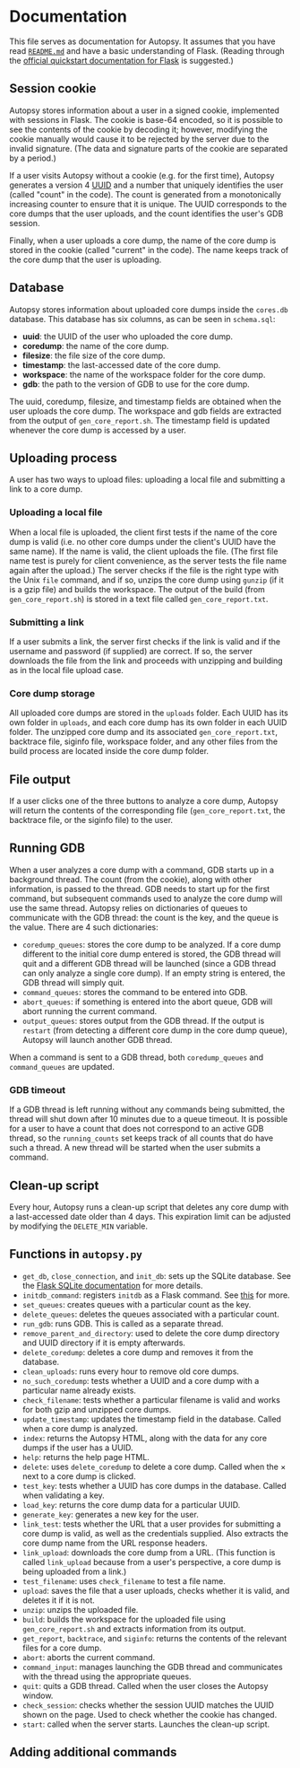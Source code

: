 # Documentation

This file serves as documentation for Autopsy. It assumes that you have read [`README.md`](README.md) and have a basic understanding of Flask. (Reading through the [official quickstart documentation for Flask](http://flask.pocoo.org/docs/0.11/quickstart/) is suggested.)

## Session cookie

Autopsy stores information about a user in a signed cookie, implemented with sessions in Flask. The cookie is base-64 encoded, so it is possible to see the contents of the cookie by decoding it; however, modifying the cookie manually would cause it to be rejected by the server due to the invalid signature. (The data and signature parts of the cookie are separated by a period.)

If a user visits Autopsy without a cookie (e.g. for the first time), Autopsy generates a version 4 [UUID](https://en.wikipedia.org/wiki/Universally_unique_identifier) and a number that uniquely identifies the user (called "count" in the code). The count is generated from a monotonically increasing counter to ensure that it is unique. The UUID corresponds to the core dumps that the user uploads, and the count identifies the user's GDB session.

Finally, when a user uploads a core dump, the name of the core dump is stored in the cookie (called "current" in the code). The name keeps track of the core dump that the user is uploading.

## Database

Autopsy stores information about uploaded core dumps inside the `cores.db` database. This database has six columns, as can be seen in `schema.sql`:

* **uuid**: the UUID of the user who uploaded the core dump.
* **coredump**: the name of the core dump.
* **filesize**: the file size of the core dump.
* **timestamp**: the last-accessed date of the core dump.
* **workspace**: the name of the workspace folder for the core dump.
* **gdb**: the path to the version of GDB to use for the core dump.

The uuid, coredump, filesize, and timestamp fields are obtained when the user uploads the core dump. The workspace and gdb fields are extracted from the output of `gen_core_report.sh`. The timestamp field is updated whenever the core dump is accessed by a user.

## Uploading process

A user has two ways to upload files: uploading a local file and submitting a link to a core dump.

### Uploading a local file

When a local file is uploaded, the client first tests if the name of the core dump is valid (i.e. no other core dumps under the client's UUID have the same name). If the name is valid, the client uploads the file. (The first file name test is purely for client convenience, as the server tests the file name again after the upload.) The server checks if the file is the right type with the Unix `file` command, and if so, unzips the core dump using `gunzip` (if it is a gzip file) and builds the workspace. The output of the build (from `gen_core_report.sh`) is stored in a text file called `gen_core_report.txt`.

### Submitting a link

If a user submits a link, the server first checks if the link is valid and if the username and password (if supplied) are correct. If so, the server downloads the file from the link and proceeds with unzipping and building as in the local file upload case.

### Core dump storage

All uploaded core dumps are stored in the `uploads` folder. Each UUID has its own folder in `uploads`, and each core dump has its own folder in each UUID folder. The unzipped core dump and its associated `gen_core_report.txt`, backtrace file, siginfo file, workspace folder, and any other files from the build process are located inside the core dump folder.

## File output

If a user clicks one of the three buttons to analyze a core dump, Autopsy will return the contents of the corresponding file (`gen_core_report.txt`, the backtrace file, or the siginfo file) to the user.

## Running GDB

When a user analyzes a core dump with a command, GDB starts up in a background thread. The count (from the cookie), along with other information, is passed to the thread. GDB needs to start up for the first command, but subsequent commands used to analyze the core dump will use the same thread. Autopsy relies on dictionaries of queues to communicate with the GDB thread: the count is the key, and the queue is the value. There are 4 such dictionaries:

* `coredump_queues`: stores the core dump to be analyzed. If a core dump different to the initial core dump entered is stored, the GDB thread will quit and a different GDB thread will be launched (since a GDB thread can only analyze a single core dump). If an empty string is entered, the GDB thread will simply quit.
* `command_queues`: stores the command to be entered into GDB.
* `abort_queues`: if something is entered into the abort queue, GDB will abort running the current command.
* `output_queues`: stores output from the GDB thread. If the output is `restart` (from detecting a different core dump in the core dump queue), Autopsy will launch another GDB thread.

When a command is sent to a GDB thread, both `coredump_queues` and `command_queues` are updated.

### GDB timeout

If a GDB thread is left running without any commands being submitted, the thread will shut down after 10 minutes due to a queue timeout. It is possible for a user to have a count that does not correspond to an active GDB thread, so the `running_counts` set keeps track of all counts that do have such a thread. A new thread will be started when the user submits a command.

## Clean-up script

Every hour, Autopsy runs a clean-up script that deletes any core dump with a last-accessed date older than 4 days. This expiration limit can be adjusted by modifying the `DELETE_MIN` variable.

## Functions in `autopsy.py`

* `get_db`, `close_connection`, and `init_db`: sets up the SQLite database. See the [Flask SQLite documentation](http://flask.pocoo.org/docs/0.11/patterns/sqlite3/) for more details.
* `initdb_command`: registers `initdb` as a Flask command. See [this](http://flask.pocoo.org/docs/0.11/tutorial/dbinit/) for more.
* `set_queues`: creates queues with a particular count as the key.
* `delete_queues`: deletes the queues associated with a particular count.
* `run_gdb`: runs GDB. This is called as a separate thread.
* `remove_parent_and_directory`: used to delete the core dump directory and UUID directory if it is empty afterwards.
* `delete_coredump`: deletes a core dump and removes it from the database.
* `clean_uploads`: runs every hour to remove old core dumps.
* `no_such_coredump`: tests whether a UUID and a core dump with a particular name already exists.
* `check_filename`: tests whether a particular filename is valid and works for both gzip and unzipped core dumps.
* `update_timestamp`: updates the timestamp field in the database. Called when a core dump is analyzed.
* `index`: returns the Autopsy HTML, along with the data for any core dumps if the user has a UUID.
* `help`: returns the help page HTML.
* `delete`: uses `delete_coredump` to delete a core dump. Called when the × next to a core dump is clicked.
* `test_key`: tests whether a UUID has core dumps in the database. Called when validating a key.
* `load_key`: returns the core dump data for a particular UUID.
* `generate_key`: generates a new key for the user.
* `link_test`: tests whether the URL that a user provides for submitting a core dump is valid, as well as the credentials supplied. Also extracts the core dump name from the URL response headers.
* `link_upload`: downloads the core dump from a URL. (This function is called `link_upload` because from a user's perspective, a core dump is being uploaded from a link.)
* `test_filename`: uses `check_filename` to test a file name.
* `upload`: saves the file that a user uploads, checks whether it is valid, and deletes it if it is not.
* `unzip`: unzips the uploaded file.
* `build`: builds the workspace for the uploaded file using `gen_core_report.sh` and extracts information from its output.
* `get_report`, `backtrace`, and `siginfo`: returns the contents of the relevant files for a core dump.
* `abort`: aborts the current command.
* `command_input`: manages launching the GDB thread and communicates with the thread using the appropriate queues.
* `quit`: quits a GDB thread. Called when the user closes the Autopsy window.
* `check_session`: checks whether the session UUID matches the UUID shown on the page. Used to check whether the cookie has changed.
* `start`: called when the server starts. Launches the clean-up script.

## Adding additional commands